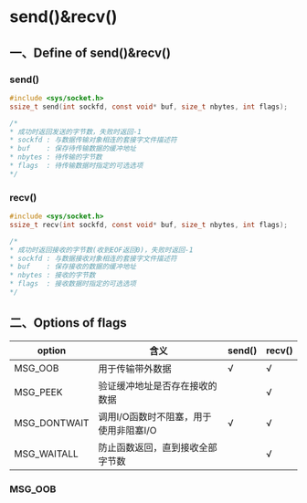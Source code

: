 # send()&recv()



## 一、Define of send()&recv()



### send() 

```C
#include <sys/socket.h>
ssize_t send(int sockfd, const void* buf, size_t nbytes, int flags);

/*
* 成功时返回发送的字节数，失败时返回-1
* sockfd : 与数据传输对象相连的套接字文件描述符
* buf    : 保存待传输数据的缓冲地址
* nbytes : 待传输的字节数
* flags  : 待传输数据时指定的可选选项
*/

```





### recv()

```C
#include <sys/socket.h>
ssize_t recv(int sockfd, const void* buf, size_t nbytes, int flags);

/*
* 成功时返回接收的字节数(收到EOF返回0)，失败时返回-1
* sockfd : 与数据接收对象相连的套接字文件描述符
* buf    : 保存接收的数据的缓冲地址
* nbytes : 接收的字节数
* flags  : 接收数据时指定的可选选项
*/


```



## 二、Options of flags 



| option       | 含义                                   | send() | recv() |
| ------------ | -------------------------------------- | ------ | ------ |
| MSG_OOB      | 用于传输带外数据                       | √      | √      |
| MSG_PEEK     | 验证缓冲地址是否存在接收的数据         |        | √      |
| MSG_DONTWAIT | 调用I/O函数时不阻塞，用于使用非阻塞I/O | √      | √      |
| MSG_WAITALL  | 防止函数返回，直到接收全部字节数       |        | √      |



### MSG_OOB







































